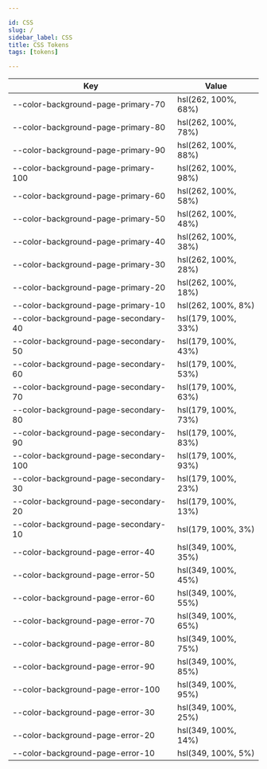 ```yaml
---

id: CSS
slug: /
sidebar_label: CSS
title: CSS Tokens
tags: [tokens]

---
```


| Key                                   | Value               |
| ------------------------------------- | ------------------- |
| --color-background-page-primary-70    | hsl(262, 100%, 68%) |
| --color-background-page-primary-80    | hsl(262, 100%, 78%) |
| --color-background-page-primary-90    | hsl(262, 100%, 88%) |
| --color-background-page-primary-100   | hsl(262, 100%, 98%) |
| --color-background-page-primary-60    | hsl(262, 100%, 58%) |
| --color-background-page-primary-50    | hsl(262, 100%, 48%) |
| --color-background-page-primary-40    | hsl(262, 100%, 38%) |
| --color-background-page-primary-30    | hsl(262, 100%, 28%) |
| --color-background-page-primary-20    | hsl(262, 100%, 18%) |
| --color-background-page-primary-10    | hsl(262, 100%, 8%)  |
| --color-background-page-secondary-40  | hsl(179, 100%, 33%) |
| --color-background-page-secondary-50  | hsl(179, 100%, 43%) |
| --color-background-page-secondary-60  | hsl(179, 100%, 53%) |
| --color-background-page-secondary-70  | hsl(179, 100%, 63%) |
| --color-background-page-secondary-80  | hsl(179, 100%, 73%) |
| --color-background-page-secondary-90  | hsl(179, 100%, 83%) |
| --color-background-page-secondary-100 | hsl(179, 100%, 93%) |
| --color-background-page-secondary-30  | hsl(179, 100%, 23%) |
| --color-background-page-secondary-20  | hsl(179, 100%, 13%) |
| --color-background-page-secondary-10  | hsl(179, 100%, 3%)  |
| --color-background-page-error-40      | hsl(349, 100%, 35%) |
| --color-background-page-error-50      | hsl(349, 100%, 45%) |
| --color-background-page-error-60      | hsl(349, 100%, 55%) |
| --color-background-page-error-70      | hsl(349, 100%, 65%) |
| --color-background-page-error-80      | hsl(349, 100%, 75%) |
| --color-background-page-error-90      | hsl(349, 100%, 85%) |
| --color-background-page-error-100     | hsl(349, 100%, 95%) |
| --color-background-page-error-30      | hsl(349, 100%, 25%) |
| --color-background-page-error-20      | hsl(349, 100%, 14%) |
| --color-background-page-error-10      | hsl(349, 100%, 5%)  |
